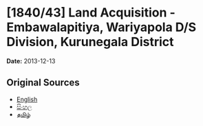 # [1840/43] Land Acquisition - Embawalapitiya, Wariyapola D/S Division, Kurunegala District

**Date:** 2013-12-13

## Original Sources

- [English](https://documents.gov.lk/view/extra-gazettes/2013/12/1840-43_E.pdf)
- [සිංහල](https://documents.gov.lk/view/extra-gazettes/2013/12/1840-43_S.pdf)
- [தமிழ்](https://documents.gov.lk/view/extra-gazettes/2013/12/1840-43_T.pdf)
